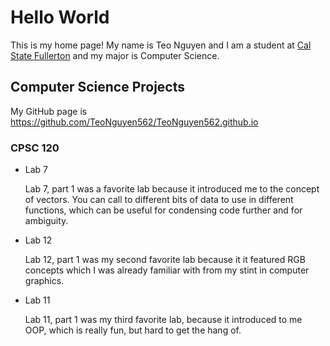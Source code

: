 # Hello World

This is my home page! My name is Teo Nguyen and I am a student at [Cal State Fullerton](http://www.fullerton.edu/) and my major is Computer Science.

## Computer Science Projects

My GitHub page is https://github.com/TeoNguyen562/TeoNguyen562.github.io

### CPSC 120

* Lab 7

    Lab 7, part 1 was a favorite lab because it introduced me to the concept
    of vectors. You can call to different bits of data to use in different
    functions, which can be useful for condensing code further and for 
    ambiguity.

* Lab 12
    
    Lab 12, part 1 was my second favorite lab because it it featured RGB concepts
    which I was already familiar with from my stint in computer graphics.

* Lab 11

    Lab 11, part 1 was my third favorite lab, because it introduced to me OOP,
    which is really fun, but hard to get the hang of. 
